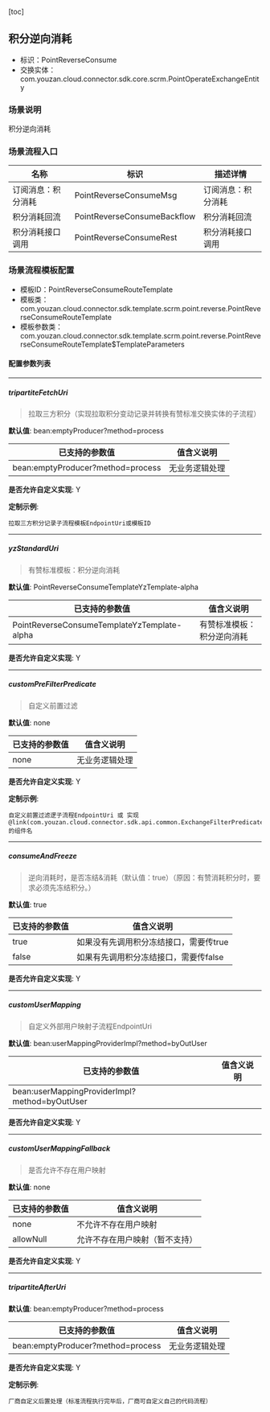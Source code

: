 [toc]

## 积分逆向消耗
- 标识：PointReverseConsume
- 交换实体：com.youzan.cloud.connector.sdk.core.scrm.PointOperateExchangeEntity
### 场景说明
积分逆向消耗
### 场景流程入口

名称 | 标识 | 描述详情
---|---|---
订阅消息：积分消耗 | PointReverseConsumeMsg | 订阅消息：积分消耗
积分消耗回流 | PointReverseConsumeBackflow | 积分消耗回流
积分消耗接口调用 | PointReverseConsumeRest | 积分消耗接口调用

### 场景流程模板配置
- 模板ID：PointReverseConsumeRouteTemplate
- 模板类：com.youzan.cloud.connector.sdk.template.scrm.point.reverse.PointReverseConsumeRouteTemplate
- 模板参数类：com.youzan.cloud.connector.sdk.template.scrm.point.reverse.PointReverseConsumeRouteTemplate$TemplateParameters

#### 配置参数列表

---
##### tripartiteFetchUri
> 拉取三方积分（实现拉取积分变动记录并转换有赞标准交换实体的子流程）

**默认值**: bean:emptyProducer?method=process

已支持的参数值 | 值含义说明
---|---
bean:emptyProducer?method=process | 无业务逻辑处理

**是否允许自定义实现**: Y


**定制示例**:
```
拉取三方积分记录子流程模板EndpointUri或模板ID
```
---
##### yzStandardUri
> 有赞标准模板：积分逆向消耗

**默认值**: PointReverseConsumeTemplateYzTemplate-alpha

已支持的参数值 | 值含义说明
---|---
PointReverseConsumeTemplateYzTemplate-alpha | 有赞标准模板：积分逆向消耗

**是否允许自定义实现**: Y

---
##### customPreFilterPredicate
> 自定义前置过滤

**默认值**: none

已支持的参数值 | 值含义说明
---|---
none | 无业务逻辑处理

**是否允许自定义实现**: Y


**定制示例**:
```
自定义前置过滤逻子流程EndpointUri 或 实现@link(com.youzan.cloud.connector.sdk.api.common.ExchangeFilterPredicate)的组件名
```
---
##### consumeAndFreeze
> 逆向消耗时，是否冻结&消耗（默认值：true）（原因：有赞消耗积分时，要求必须先冻结积分。）

**默认值**: true

已支持的参数值 | 值含义说明
---|---
true | 如果没有先调用积分冻结接口，需要传true
false | 如果有先调用积分冻结接口，需要传false

**是否允许自定义实现**: Y

---
##### customUserMapping
> 自定义外部用户映射子流程EndpointUri

**默认值**: bean:userMappingProviderImpl?method=byOutUser

已支持的参数值 | 值含义说明
---|---
bean:userMappingProviderImpl?method=byOutUser | 

**是否允许自定义实现**: Y

---
##### customUserMappingFallback
> 是否允许不存在用户映射

**默认值**: none

已支持的参数值 | 值含义说明
---|---
none | 不允许不存在用户映射
allowNull | 允许不存在用户映射（暂不支持）

**是否允许自定义实现**: Y

---
##### tripartiteAfterUri
> 

**默认值**: bean:emptyProducer?method=process

已支持的参数值 | 值含义说明
---|---
bean:emptyProducer?method=process | 无业务逻辑处理

**是否允许自定义实现**: Y


**定制示例**:
```
厂商自定义后置处理（标准流程执行完毕后，厂商可自定义自己的代码流程）
```


